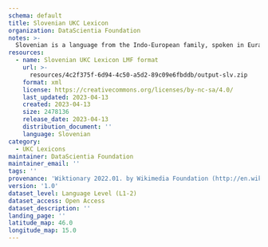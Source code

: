 ```yaml
---
schema: default
title: Slovenian UKC Lexicon
organization: DataScientia Foundation
notes: >-
  Slovenian is a language from the Indo-European family, spoken in Eurasia. The UKC Lexicon of Slovenian is represented as a lexico-semantic network. It consists of words, word senses, synsets, as well as sense-level and synset-level relationships.
resources:
  - name: Slovenian UKC Lexicon LMF format
    url: >-
      resources/4c2f375f-6d94-4c50-a5d2-89c09e6fbddb/output-slv.zip
    format: xml
    license: https://creativecommons.org/licenses/by-nc-sa/4.0/
    last_updated: 2023-04-13
    created: 2023-04-13
    size: 2478136
    release_date: 2023-04-13
    distribution_document: ''
    language: Slovenian
category:
  - UKC Lexicons
maintainer: DataScientia Foundation
maintainer_email: ''
tags: ''
provenance: 'Wiktionary 2022.01. by Wikimedia Foundation (http://en.wiktionary.org); CogNet 2.1 by Khuyagbaatar Batsuren, National University of Mongolia (http://cognet.ukc.disi.unitn.it); KinDiv: Kinship Diversity 1.0 by Temuulen Khishigsuren (http://ukc.disi.unitn.it/index.php/kinship/); UniMet: Universal Metonymy 1.0 by Temuulen Khishigsuren and Gábor Bella (http://ukc.disi.unitn.it/index.php/metonymy/); MorphyNet 2.0 by Gábor Bella and Khuyagbaatar Batsuren (http://ukc.disi.unitn.it/index.php/morphynet/); Antonymy 1.0 by Gábor Bella (http://ukc.datascientia.eu); NorthEuraLex 0.9 by Johannes Dellert and Gerhard Jäger, Eberhard Karls Universität Tübingen (http://northeuralex.org/); Open Multilingual Wordnet 1.4 by Francis Bond, Division of Linguistics and Multilingual Studies, Nanyang Technological University (http://compling.hss.ntu.edu.sg/omw/); sloWNet  by Darja Fišer, Faculty of Arts, University of Ljubljana (https://www.clarin.si/repository/xmlui/handle/11356/1026); Princeton WordNet 2.1 by Princeton University (https://wordnet.princeton.edu)'
version: '1.0'
dataset_level: Language Level (L1-2)
dataset_access: Open Access
dataset_description: ''
landing_page: ''
latitude_map: 46.0
longitude_map: 15.0
---
```

